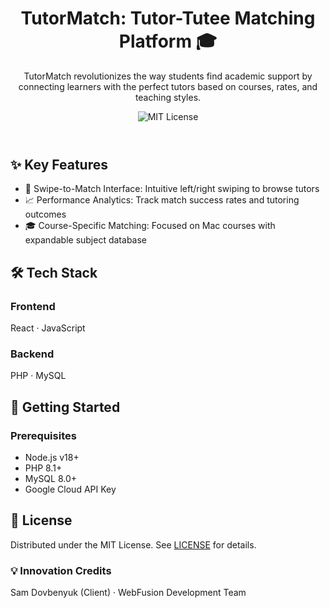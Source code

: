 
<body>
    <header>
        <h1>TutorMatch: Tutor-Tutee Matching Platform 🎓</h1>
        <p>TutorMatch revolutionizes the way students find academic support by connecting learners with the perfect tutors based on courses, rates, and teaching styles.</p>
        <img src="https://img.shields.io/badge/License-MIT-blue.svg" alt="MIT License">
    </header>

  <section class="features">
        <h2>✨ Key Features</h2>
        <ul>
            <li><span>🔄 Swipe-to-Match Interface:</span> Intuitive left/right swiping to browse tutors</li>
            <li><span>📈 Performance Analytics:</span> Track match success rates and tutoring outcomes</li>
            <li><span>🎓 Course-Specific Matching:</span> Focused on Mac courses with expandable subject database</li>
        </ul>
    </section>

  <section class="tech-stack">
        <h2>🛠️ Tech Stack</h2>
        <div class="stack-category">
            <h3>Frontend</h3>
            <p>React · JavaScript</p>
        </div>
        <div class="stack-category">
            <h3>Backend</h3>
            <p>PHP · MySQL</p>
        </div>
    </section>

  <section class="getting-started">
        <h2>🚀 Getting Started</h2>
        <div class="prerequisites">
            <h3>Prerequisites</h3>
            <ul>
                <li>Node.js v18+</li>
                <li>PHP 8.1+</li>
                <li>MySQL 8.0+</li>
                <li>Google Cloud API Key</li>
            </ul>
        </div>
    </section>

  <footer>
        <div class="license">
            <h2>📄 License</h2>
            <p>Distributed under the MIT License. See <a href="LICENSE">LICENSE</a> for details.</p>
        </div>
        <div class="credits">
            <h3>💡 Innovation Credits</h3>
            <p>Sam Dovbenyuk (Client) · WebFusion Development Team</p>
        </div>
    </footer>

</body>
</html>

